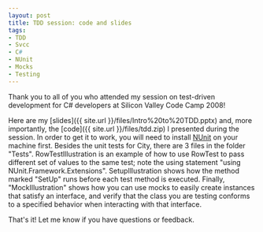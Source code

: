 ```yaml
---
layout: post
title: TDD session: code and slides
tags:
- TDD
- Svcc
- C#
- NUnit
- Mocks
- Testing
---
```


Thank you to all of you who attended my session on test-driven development for C# developers at Silicon Valley Code Camp 2008!

Here are my [slides]({{ site.url }}/files/Intro%20to%20TDD.pptx) and, more importantly, the [code]({{ site.url }}/files/tdd.zip) I presented during the session. In order to get it to work, you will need to install [NUnit](http://www.nunit.org) on your machine first. Besides the unit tests for City, there are 3 files in the folder "Tests". RowTestIllustration is an example of how to use RowTest to pass different set of values to the same test; note the using statement "using NUnit.Framework.Extensions". SetupIllustration shows how the method marked "SetUp" runs before each test method is executed. Finally, "MockIllustration" shows how you can use mocks to easily create instances that satisfy an interface, and verify that the class you are testing conforms to a specified behavior when interacting with that interface.

That's it! Let me know if you have questions or feedback. 
